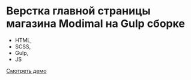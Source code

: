 # Верстка главной страницы магазина Modimal на Gulp сборке

- HTML,
- SCSS,
- Gulp,
- JS

[Смотреть демо](https://vadymstukalov.github.io/modimal/)
